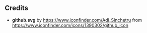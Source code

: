 ## Credits

- **github.svg** by https://www.iconfinder.com/Adi_Sinchetru from https://www.iconfinder.com/icons/1390302/github_icon
